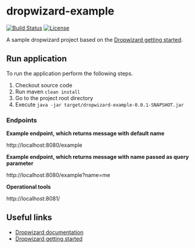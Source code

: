 # dropwizard-example
[![Build Status](https://travis-ci.org/rufer7/dropwizard-example.svg?branch=master)](https://travis-ci.org/rufer7/dropwizard-example)
[![License](https://img.shields.io/badge/license-Apache%20License%202.0-blue.svg)](https://github.com/rufer7/dropwizard-example/blob/master/LICENSE)

A sample dropwizard project based on the [Dropwizard getting started](http://www.dropwizard.io/getting-started.html).

## Run application
To run the application perform the following steps.

1. Checkout source code
2. Run maven `clean install`
3. Go to the project root directory
4. Execute `java -jar target/dropwizard-example-0.0.1-SNAPSHOT.jar`

### Endpoints

**Example endpoint, which returns message with default name**

http://localhost:8080/example

**Example endpoint, which returns message with name passed as query parameter**

http://localhost:8080/example?name=me

**Operational tools**

http://localhost:8081/

## Useful links

* [Dropwizard documentation](http://flywaydb.org/documentation)
* [Dropwizard getting started](http://www.dropwizard.io/getting-started.html)
